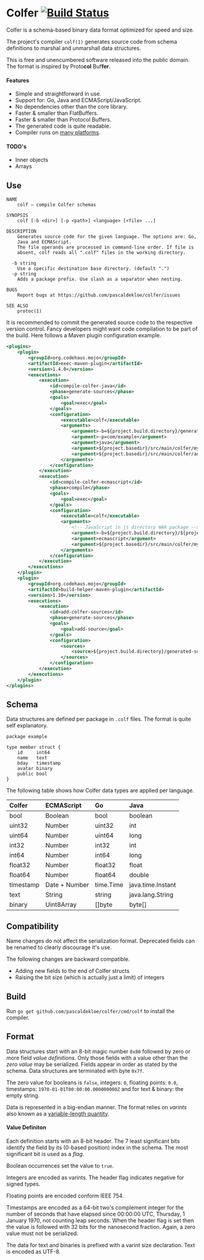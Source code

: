 # Colfer [![Build Status](https://travis-ci.org/pascaldekloe/colfer.svg?branch=master)](https://travis-ci.org/pascaldekloe/colfer)

Colfer is a schema-based binary data format optimized for speed and size.

The project's compiler `colf(1)` generates source code from schema definitions
to marshal and unmarshall data structures.

This is free and unencumbered software released into the public domain.
The format is inspired by Proto**col** Buf**fer**.


#### Features

* Simple and straightforward in use.
* Support for: Go, Java and ECMAScript/JavaScript.
* No dependencies other than the core library.
* Faster & smaller than FlatBuffers.
* Faster & smaller than Protocol Buffers.
* The generated code is quite readable.
* Compiler runs on [many platforms](https://golang.org/doc/install/source#environment).

#### TODO's

* Inner objects
* Arrays



## Use

```
NAME
	colf — compile Colfer schemas

SYNOPSIS
	colf [-b <dir>] [-p <path>] <language> [<file> ...]

DESCRIPTION
	Generates source code for the given language. The options are: Go,
	Java and ECMAScript.
	The file operands are processed in command-line order. If file is
	absent, colf reads all ".colf" files in the working directory.

  -b string
	Use a specific destination base directory. (default ".")
  -p string
	Adds a package prefix. Use slash as a separator when nesting.

BUGS
	Report bugs at https://github.com/pascaldekloe/colfer/issues

SEE ALSO
	protoc(1)
```


It is recommended to commit the generated source code to the respective version
control. Fancy developers might want code compilation to be part of the build.
Here follows a Maven plugin configuration example.

```xml
<plugins>
	<plugin>
		<groupId>org.codehaus.mojo</groupId>
		<artifactId>exec-maven-plugin</artifactId>
		<version>1.4.0</version>
		<executions>
			<execution>
				<id>compile-colfer-java</id>
				<phase>generate-sources</phase>
				<goals>
					<goal>exec</goal>
				</goals>
				<configuration>
					<executable>colf</executable>
					<arguments>
						<argument>-b=${project.build.directory}/generated-sources/colfer</argument>
						<argument>-p=com/example</argument>
						<argument>java</argument>
						<argument>${project.basedir}/src/main/colfer/my.colf</argument>
						<argument>${project.basedir}/src/main/colfer/another.colf</argument>
					</arguments>
				</configuration>
			</execution>
			<execution>
				<id>compile-colfer-ecmascript</id>
				<phase>compile</phase>
				<goals>
					<goal>exec</goal>
				</goals>
				<configuration>
					<executable>colf</executable>
					<arguments>
						<!-- JavaScript in js directory WAR package -->
						<argument>-b=${project.build.directory}/${project.build.finalName}/js</argument>
						<argument>ecmascript</argument>
						<argument>${project.basedir}/src/main/colfer/my.colf</argument>
					</arguments>
				</configuration>
			</execution>
		</executions>
	</plugin>
	<plugin>
		<groupId>org.codehaus.mojo</groupId>
		<artifactId>build-helper-maven-plugin</artifactId>
		<version>1.10</version>
		<executions>
			<execution>
				<id>add-colfer-sources</id>
				<phase>generate-sources</phase>
				<goals>
					<goal>add-source</goal>
				</goals>
				<configuration>
					<sources>
						<source>${project.build.directory}/generated-sources/colfer</source>
					</sources>
				</configuration>
			</execution>
		</executions>
	</plugin>
</plugins>
```



## Schema

Data structures are defined per package in `.colf` files. The format is quite
self explanatory.

```
package example

type member struct {
	id     int64
	name   text
	bday   timestamp
	avatar binary
	public bool
}
```


The following table shows how Colfer data types are applied per language.

| Colfer	| ECMAScript	| Go		| Java		|
|:--------------|:--------------|:--------------|:--------------|
| bool		| Boolean	| bool		| boolean	|
| uint32	| Number	| uint32	| int		|
| uint64	| Number	| uint64	| long		|
| int32		| Number	| int32		| int		|
| int64		| Number	| int64		| long		|
| float32	| Number	| float32	| float		|
| float64	| Number	| float64	| double	|
| timestamp	| Date + Number	| time.Time	| java.time.Instant |
| text		| String	| string	| java.lang.String |
| binary	| Uint8Array	| []byte	| byte[]	|



## Compatibility

Name changes do not affect the serialization format. Deprecated fields can be
renamed to clearly discourage it's use.

The following changes are backward compatible.
* Adding new fields to the end of Colfer structs
* Raising the bit size (which is actually just a limit) of integers



## Build

Run `go get github.com/pascaldekloe/colfer/cmd/colf` to install the compiler.



## Format

Data structures start with an 8-bit magic number `0x80` followed by zero or more
field *value definitions*. Only those fields with a value other than the *zero
value* may be serialized. Fields appear in order as stated by the schema.
Data structures are terminated with byte `0x7f`.

The zero value for booleans is `false`, integers: `0`, floating points: `0.0`,
timestamps: `1970-01-01T00:00:00.000000000Z` and for text & binary: the empty
string.

Data is represented in a big-endian manner. The format relies on *varints* also
known as a
[variable-length quantity](https://en.wikipedia.org/wiki/Variable-length_quantity).


#### Value Definiton

Each definition starts with an 8-bit header. The 7 least significant bits
identify the field by its (0-based position) index in the schema. The most
significant bit is used as a *flag*.

Boolean occurrences set the value to `true`.

Integers are encoded as varints. The header flag indicates negative for signed
types.

Floating points are encoded conform IEEE 754.

Timestamps are encoded as a 64-bit two's complement integer for the number of
seconds that have elapsed since 00:00:00 UTC, Thursday, 1 January 1970, not
counting leap seconds. When the header flag is set then the value is followed
with 32 bits for the nanosecond fraction. Again, a zero value must not be
serialized.

The data for text and binaries is prefixed with a varint size declaration. Text
is encoded as UTF-8.
